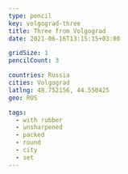 ```yaml
---
type: pencil
key: volgograd-three
title: Three from Volgograd
date: 2021-06-16T13:15:15+03:00

gridSize: 1
pencilCount: 3

countries: Russia
cities: Volgograd
latlng: 48.752156, 44.550425
geo: RUS

tags:
  - with rubber
  - unsharpened
  - packed
  - round
  - city
  - set
---
```

